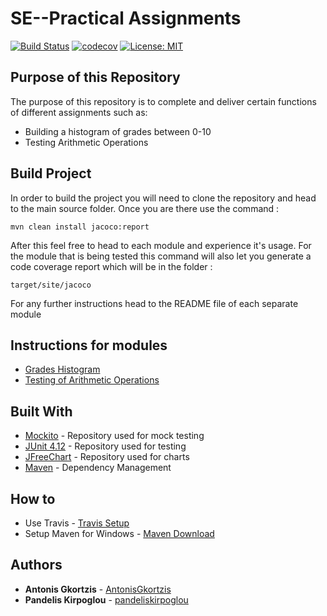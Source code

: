 # SE--Practical Assignments

[![Build Status](https://travis-ci.com/pandeliskirpoglou/SE---Lab-Assignment-2.svg?token=sj2oqcqiqbuxzsYcRzSv&branch=development)](https://travis-ci.com/pandeliskirpoglou/SE---Lab-Assignment-2)
[![codecov](https://codecov.io/gh/pandeliskirpoglou/SE---Lab-Assignment-2/branch/development/graph/badge.svg?token=47G5K7Y1IH)](https://codecov.io/gh/pandeliskirpoglou/SE---Lab-Assignment-2)
[![License: MIT](https://img.shields.io/badge/License-MIT-yellow.svg)](https://opensource.org/licenses/MIT)

## Purpose of this Repository

The purpose of this repository is to complete and deliver certain functions of different assignments such as:

* Building a histogram of grades between 0-10
* Testing Arithmetic Operations

## Build Project

In order to build the project you will need to clone the repository and head to the main source folder.
Once you are there use the command :
```
mvn clean install jacoco:report
```
After this feel free to head to each module and experience it's usage. For the module that is being tested
this command will also let you generate a code coverage report which will be in the folder :
```
target/site/jacoco
```
For any further instructions head to the README file of each separate module

## Instructions for modules

* [Grades Histogram](seip2020_practical_assignments/gradeshistogram/README.md)
* [Testing of Arithmetic Operations](seip2020_practical_assignments/unittesting/README.md)

## Built With

* [Mockito](https://mvnrepository.com/artifact/org.mockito/mockito-all) - Repository used for mock testing
* [JUnit 4.12](https://mvnrepository.com/artifact/junit/junit/4.12) - Repository used for testing
* [JFreeChart](https://mvnrepository.com/artifact/org.jfree/jfreechart) - Repository used for charts
* [Maven](https://maven.apache.org/) - Dependency Management


## How to

* Use Travis - [Travis Setup](https://docs.travis-ci.com/user/tutorial/)
* Setup Maven for Windows - [Maven Download](https://maven.apache.org/download.cgi)

## Authors

* **Antonis Gkortzis** - [AntonisGkortzis](https://github.com/AntonisGkortzis)
* **Pandelis Kirpoglou** - [pandeliskirpoglou](https://github.com/pandeliskirpoglou)

